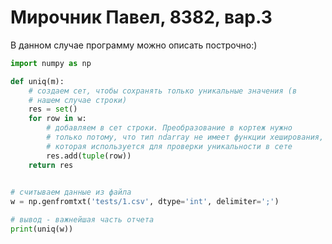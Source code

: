 # Мирочник Павел, 8382, вар.3

В данном случае программу можно описать построчно:)

```python
import numpy as np

def uniq(m):
    # создаем сет, чтобы сохранять только уникальные значения (в 
    # нашем случае строки)
    res = set()
    for row in w:
        # добавляем в сет строки. Преобразование в кортеж нужно
        # только потому, что тип ndarray не имеет функции хеширования,
        # которая используется для проверки уникальности в сете
        res.add(tuple(row))
    return res
    

# считываем данные из файла
w = np.genfromtxt('tests/1.csv', dtype='int', delimiter=';')

# вывод - важнейшая часть отчета
print(uniq(w))
```

